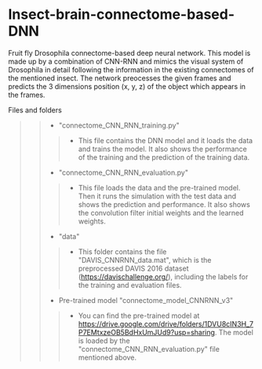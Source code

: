 # Insect-brain-connectome-based-DNN
Fruit fly Drosophila connectome-based deep neural network. This model is made up by a combination of CNN-RNN and mimics the visual system of Drosophila in detail following the information in the existing connectomes of the mentioned insect. The network preocesses the given frames and predicts the 3 dimensions position (x, y, z) of the object which appears in the frames.

Files and folders
>>	- "connectome_CNN_RNN_training.py"
>>>	- This file contains the DNN model and it loads the data and trains the model. It also shows the performance of the training and the prediction of the training data.
>>	- "connectome_CNN_RNN_evaluation.py"
>>>	- This file loads the data and the pre-trained model. Then it runs the simulation with the test data and shows the prediction and performance. It also shows the convolution filter initial weights and the learned weights.
>>	- "data"
>>>	- This folder contains the file "DAVIS_CNNRNN_data.mat", which is the preprocessed DAVIS 2016 dataset (https://davischallenge.org/), including the labels for the training and evaluation files.
>>	-  Pre-trained model "connectome_model_CNNRNN_v3"
>>>	- You can find the pre-trained model at https://drive.google.com/drive/folders/1DVU8cIN3H_7P7EMtxzeOB5BdHxUmJUd9?usp=sharing. The model is loaded by the "connectome_CNN_RNN_evaluation.py" file mentioned above.
